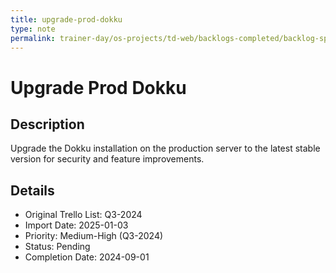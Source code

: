 ```yaml
---
title: upgrade-prod-dokku
type: note
permalink: trainer-day/os-projects/td-web/backlogs-completed/backlog-specs/upgrade-prod-dokku
---
```


# Upgrade Prod Dokku

## Description
Upgrade the Dokku installation on the production server to the latest stable version for security and feature improvements.

## Details
- Original Trello List: Q3-2024
- Import Date: 2025-01-03
- Priority: Medium-High (Q3-2024)
- Status: Pending
- Completion Date: 2024-09-01